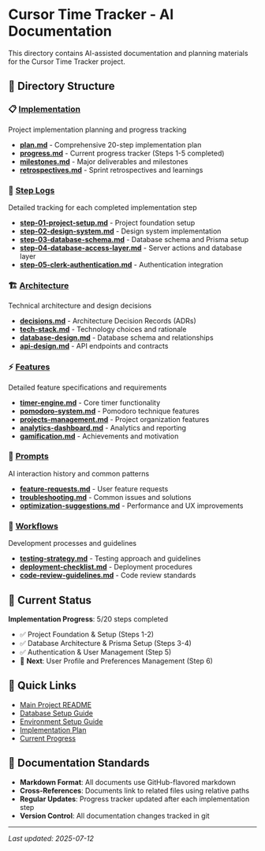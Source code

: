 # Cursor Time Tracker - AI Documentation

This directory contains AI-assisted documentation and planning materials for the Cursor Time Tracker project.

## 📁 Directory Structure

### 📋 [Implementation](./implementation/)
Project implementation planning and progress tracking
- **[plan.md](./implementation/plan.md)** - Comprehensive 20-step implementation plan
- **[progress.md](./implementation/progress.md)** - Current progress tracker (Steps 1-5 completed)
- **[milestones.md](./implementation/milestones.md)** - Major deliverables and milestones
- **[retrospectives.md](./implementation/retrospectives.md)** - Sprint retrospectives and learnings

### 📝 [Step Logs](./step-logs/)
Detailed tracking for each completed implementation step
- **[step-01-project-setup.md](./step-logs/step-01-project-setup.md)** - Project foundation setup
- **[step-02-design-system.md](./step-logs/step-02-design-system.md)** - Design system implementation
- **[step-03-database-schema.md](./step-logs/step-03-database-schema.md)** - Database schema and Prisma setup
- **[step-04-database-access-layer.md](./step-logs/step-04-database-access-layer.md)** - Server actions and database layer
- **[step-05-clerk-authentication.md](./step-logs/step-05-clerk-authentication.md)** - Authentication integration

### 🏗️ [Architecture](./architecture/)
Technical architecture and design decisions
- **[decisions.md](./architecture/decisions.md)** - Architecture Decision Records (ADRs)
- **[tech-stack.md](./architecture/tech-stack.md)** - Technology choices and rationale
- **[database-design.md](./architecture/database-design.md)** - Database schema and relationships
- **[api-design.md](./architecture/api-design.md)** - API endpoints and contracts

### ⚡ [Features](./features/)
Detailed feature specifications and requirements
- **[timer-engine.md](./features/timer-engine.md)** - Core timer functionality
- **[pomodoro-system.md](./features/pomodoro-system.md)** - Pomodoro technique features
- **[projects-management.md](./features/projects-management.md)** - Project organization features
- **[analytics-dashboard.md](./features/analytics-dashboard.md)** - Analytics and reporting
- **[gamification.md](./features/gamification.md)** - Achievements and motivation

### 💬 [Prompts](./prompts/)
AI interaction history and common patterns
- **[feature-requests.md](./prompts/feature-requests.md)** - User feature requests
- **[troubleshooting.md](./prompts/troubleshooting.md)** - Common issues and solutions
- **[optimization-suggestions.md](./prompts/optimization-suggestions.md)** - Performance and UX improvements

### 🔄 [Workflows](./workflows/)
Development processes and guidelines
- **[testing-strategy.md](./workflows/testing-strategy.md)** - Testing approach and guidelines
- **[deployment-checklist.md](./workflows/deployment-checklist.md)** - Deployment procedures
- **[code-review-guidelines.md](./workflows/code-review-guidelines.md)** - Code review standards

## 🎯 Current Status

**Implementation Progress**: 5/20 steps completed
- ✅ Project Foundation & Setup (Steps 1-2)
- ✅ Database Architecture & Prisma Setup (Steps 3-4)  
- ✅ Authentication & User Management (Step 5)
- 🔄 **Next**: User Profile and Preferences Management (Step 6)

## 🔗 Quick Links

- [Main Project README](../README.md)
- [Database Setup Guide](../DATABASE_SETUP.md)
- [Environment Setup Guide](../ENVIRONMENT_SETUP.md)
- [Implementation Plan](./implementation/plan.md)
- [Current Progress](./implementation/progress.md)

## 📝 Documentation Standards

- **Markdown Format**: All documents use GitHub-flavored markdown
- **Cross-References**: Documents link to related files using relative paths
- **Regular Updates**: Progress tracker updated after each implementation step
- **Version Control**: All documentation changes tracked in git

---

*Last updated: 2025-07-12*